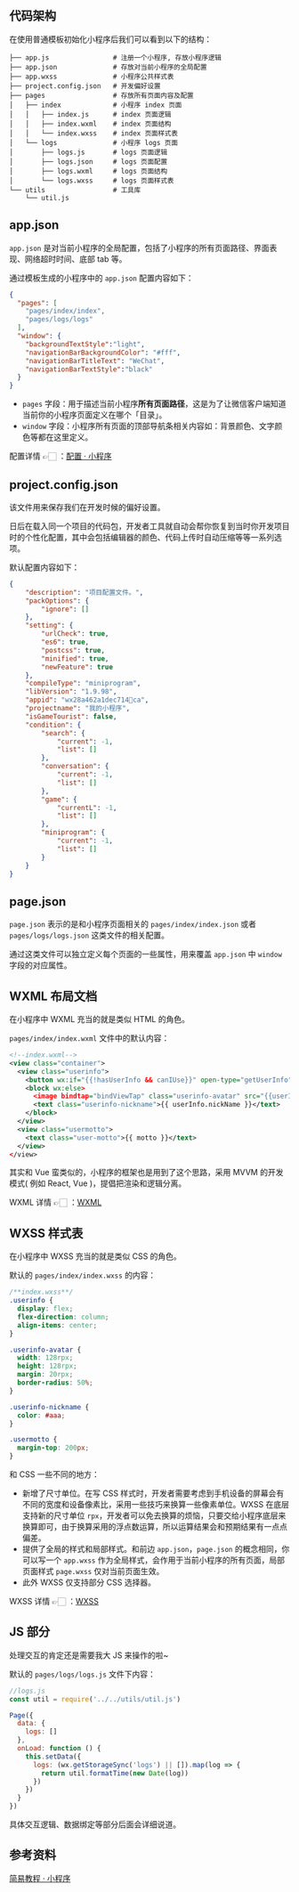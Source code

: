 ## 代码架构

在使用普通模板初始化小程序后我们可以看到以下的结构：

    ├── app.js                # 注册一个小程序, 存放小程序逻辑
    ├── app.json              # 存放对当前小程序的全局配置
    ├── app.wxss              # 小程序公共样式表
    ├── project.config.json   # 开发偏好设置
    ├── pages                 # 存放所有页面内容及配置
    │   ├── index             # 小程序 index 页面
    │   │   ├── index.js      # index 页面逻辑
    │   │   ├── index.wxml    # index 页面结构
    │   │   └── index.wxss    # index 页面样式表
    │   └── logs              # 小程序 logs 页面
    │       ├── logs.js       # logs 页面逻辑
    │       ├── logs.json     # logs 页面配置
    │       ├── logs.wxml     # logs 页面结构
    │       └── logs.wxss     # logs 页面样式表
    └── utils                 # 工具库
        └── util.js



## app.json

`app.json` 是对当前小程序的全局配置，包括了小程序的所有页面路径、界面表现、网络超时时间、底部 tab 等。

通过模板生成的小程序中的 `app.json` 配置内容如下：

```json
{
  "pages": [
    "pages/index/index",
    "pages/logs/logs"
  ],
  "window": {
    "backgroundTextStyle":"light",
    "navigationBarBackgroundColor": "#fff",
    "navigationBarTitleText": "WeChat",
    "navigationBarTextStyle":"black"
  }
}
```

- `pages` 字段：用于描述当前小程序**所有页面路径**，这是为了让微信客户端知道当前你的小程序页面定义在哪个「目录」。
- `window` 字段：小程序所有页面的顶部导航条相关内容如：背景颜色、文字颜色等都在这里定义。

配置详情 👉🏻 ：[配置 · 小程序](https://developers.weixin.qq.com/miniprogram/dev/framework/config.html)

## project.config.json

该文件用来保存我们在开发时候的偏好设置。

日后在载入同一个项目的代码包，开发者工具就自动会帮你恢复到当时你开发项目时的个性化配置，其中会包括编辑器的颜色、代码上传时自动压缩等等一系列选项。

默认配置内容如下：

```json
{
	"description": "项目配置文件。",
	"packOptions": {
		"ignore": []
	},
	"setting": {
		"urlCheck": true,
		"es6": true,
		"postcss": true,
		"minified": true,
		"newFeature": true
	},
	"compileType": "miniprogram",
	"libVersion": "1.9.98",
	"appid": "wx28a462a1dec714ca",
	"projectname": "我的小程序",
	"isGameTourist": false,
	"condition": {
		"search": {
			"current": -1,
			"list": []
		},
		"conversation": {
			"current": -1,
			"list": []
		},
		"game": {
			"currentL": -1,
			"list": []
		},
		"miniprogram": {
			"current": -1,
			"list": []
		}
	}
}
```

## page.json

`page.json` 表示的是和小程序页面相关的 `pages/index/index.json` 或者 `pages/logs/logs.json` 这类文件的相关配置。

通过这类文件可以独立定义每个页面的一些属性，用来覆盖 `app.json` 中 `window` 字段的对应属性。

## WXML 布局文档

在小程序中 WXML 充当的就是类似 HTML 的角色。

`pages/index/index.wxml` 文件中的默认内容：

```xml
<!--index.wxml-->
<view class="container">
  <view class="userinfo">
    <button wx:if="{{!hasUserInfo && canIUse}}" open-type="getUserInfo" bindgetuserinfo="getUserInfo"> 获取头像昵称 </button>
    <block wx:else>
      <image bindtap="bindViewTap" class="userinfo-avatar" src="{{userInfo.avatarUrl}}" background-size="cover"></image>
      <text class="userinfo-nickname">{{ userInfo.nickName }}</text>
    </block>
  </view>
  <view class="usermotto">
    <text class="user-motto">{{ motto }}</text>
  </view>
</view>
```

其实和 Vue 蛮类似的，小程序的框架也是用到了这个思路，采用 MVVM 的开发模式( 例如 React, Vue )，提倡把渲染和逻辑分离。

WXML 详情 👉🏻 ：[WXML](./WXML.md)

## WXSS 样式表

在小程序中 WXSS 充当的就是类似 CSS 的角色。

默认的 `pages/index/index.wxss` 的内容：

```css
/**index.wxss**/
.userinfo {
  display: flex;
  flex-direction: column;
  align-items: center;
}

.userinfo-avatar {
  width: 128rpx;
  height: 128rpx;
  margin: 20rpx;
  border-radius: 50%;
}

.userinfo-nickname {
  color: #aaa;
}

.usermotto {
  margin-top: 200px;
}
```

和 CSS 一些不同的地方：

- 新增了尺寸单位。在写 CSS 样式时，开发者需要考虑到手机设备的屏幕会有不同的宽度和设备像素比，采用一些技巧来换算一些像素单位。WXSS 在底层支持新的尺寸单位 `rpx`，开发者可以免去换算的烦恼，只要交给小程序底层来换算即可，由于换算采用的浮点数运算，所以运算结果会和预期结果有一点点偏差。
- 提供了全局的样式和局部样式。和前边 `app.json`，`page.json` 的概念相同，你可以写一个 `app.wxss` 作为全局样式，会作用于当前小程序的所有页面，局部页面样式 `page.wxss` 仅对当前页面生效。
- 此外 WXSS 仅支持部分 CSS 选择器。

WXSS 详情 👉🏻 ：[WXSS](./WXSS.md)

## JS 部分

处理交互的肯定还是需要我大 JS 来操作的啦~

默认的 `pages/logs/logs.js` 文件下内容：

```js
//logs.js
const util = require('../../utils/util.js')

Page({
  data: {
    logs: []
  },
  onLoad: function () {
    this.setData({
      logs: (wx.getStorageSync('logs') || []).map(log => {
        return util.formatTime(new Date(log))
      })
    })
  }
})
```

具体交互逻辑、数据绑定等部分后面会详细说道。

## 参考资料

[简易教程 · 小程序](https://developers.weixin.qq.com/miniprogram/dev/quickstart/basic/getting-started.html)